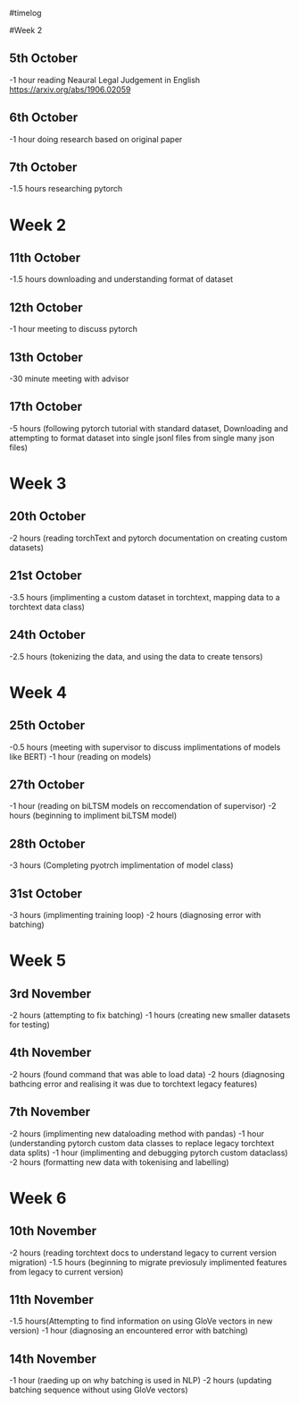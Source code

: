 #timelog 

#Week 2 

## 5th October
-1 hour reading Neaural Legal Judgement in English https://arxiv.org/abs/1906.02059

## 6th October
-1 hour doing research based on original paper

## 7th October
-1.5 hours researching pytorch

# Week 2

## 11th October
-1.5 hours downloading and understanding format of dataset

## 12th October
-1 hour meeting to discuss pytorch

## 13th October
-30 minute meeting with advisor

## 17th October
-5 hours (following pytorch tutorial with standard dataset, Downloading and attempting to format dataset into single jsonl files from single many json files)

# Week 3

## 20th October
-2 hours (reading torchText and pytorch documentation on creating custom datasets)

## 21st October
-3.5 hours (implimenting a custom dataset in torchtext, mapping data to a torchtext data class)

## 24th October
-2.5 hours (tokenizing the data, and using the data to create tensors)

# Week 4

## 25th October
-0.5 hours (meeting with supervisor to discuss implimentations of models like BERT)
-1 hour (reading on models)

## 27th October
-1 hour (reading on biLTSM models on reccomendation of supervisor)
-2 hours (beginning to impliment biLTSM model)

## 28th October
-3 hours (Completing pyotrch implimentation of model class)

## 31st October
-3 hours (implimenting training loop)
-2 hours (diagnosing error with batching)

# Week 5

## 3rd November
-2 hours (attempting to fix batching)
-1 hours (creating new smaller datasets for testing)

## 4th November
-2 hours (found command that was able to load data)
-2 hours (diagnosing bathcing error and realising it was due to torchtext legacy features)

## 7th November
-2 hours (implimenting new dataloading method with pandas)
-1 hour (understanding pytorch custom data classes to replace legacy torchtext data splits)
-1 hour (implimenting and debugging pytorch custom dataclass)
-2 hours (formatting new data with tokenising and labelling)

# Week 6 

## 10th November
-2 hours (reading torchtext docs to understand legacy to current version migration)
-1.5 hours (beginning to migrate previosuly implimented features from legacy to current version)

## 11th November
-1.5 hours(Attempting to find information on using GloVe vectors in new version)
-1 hour (diagnosing an encountered error with batching)

## 14th November
-1 hour (raeding up on why batching is used in NLP)
-2 hours (updating batching sequence without using GloVe vectors)
